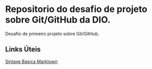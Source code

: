 # Repositorio do desafio de projeto sobre Git/GitHub da DIO.
Desafio de primeiro projeto sobre Git/GitHub.
## Links Úteis
[Sintaxe Basica Marktown](https://www.markdownguide.org/basic-syntax/)

